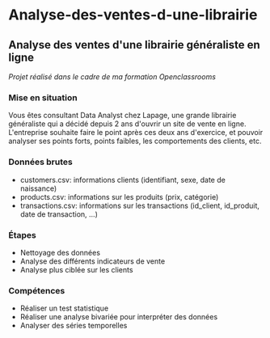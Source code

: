 # Analyse-des-ventes-d-une-librairie
## Analyse des ventes d'une librairie généraliste en ligne

*Projet réalisé dans le cadre de ma formation Openclassrooms*  
### Mise en situation
Vous êtes consultant Data Analyst chez Lapage, une grande librairie généraliste qui a décidé depuis 2 ans d'ouvrir un site de vente en ligne. L'entreprise souhaite faire le point après ces deux ans d'exercice, et pouvoir analyser ses points forts, points faibles, les comportements des clients, etc.

### Données brutes
* customers.csv: informations clients (identifiant, sexe, date de naissance)
* products.csv: informations sur les produits (prix, catégorie)
* transactions.csv: informations sur les transactions (id_client, id_produit, date de transaction, ...)

### Étapes
* Nettoyage des données
* Analyse des différents indicateurs de vente
* Analyse plus ciblée sur les clients

### Compétences
* Réaliser un test statistique
* Réaliser une analyse bivariée pour interpréter des données
* Analyser des séries temporelles
